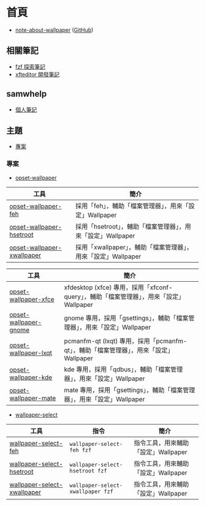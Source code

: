 
# 首頁

* [note-about-wallpaper](https://samwhelp.github.io/note-about-wallpaper/) ([GitHub](https://github.com/samwhelp/note-about-wallpaper))


## 相關筆記

* [fzf 探索筆記](https://samwhelp.github.io/note-about-fzf/)
* [xfteditor 開發筆記](https://samwhelp.github.io/tool-xfteditor/)

## samwhelp

* [個人筆記](https://samwhelp.github.io/book/)


## 主題


* [專案](#專案)


### 專案


* [opset-wallpaper](https://samwhelp.github.io/note-about-wallpaper/read/project/opset-wallpaper/)


| 工具 | 簡介 |
| --- | --- |
| [opset-wallpaper-feh](https://samwhelp.github.io/note-about-wallpaper/read/project/opset-wallpaper/opset-wallpaper-feh.html) | 採用「feh」，輔助「檔案管理器」，用來「設定」Wallpaper |
| [opset-wallpaper-hsetroot](https://samwhelp.github.io/note-about-wallpaper/read/project/opset-wallpaper/opset-wallpaper-hsetroot.html) | 採用「hsetroot」，輔助「檔案管理器」，用來「設定」Wallpaper |
| [opset-wallpaper-xwallpaper](https://samwhelp.github.io/note-about-wallpaper/read/project/opset-wallpaper/opset-wallpaper-xwallpaper.html) | 採用「xwallpaper」，輔助「檔案管理器」，用來「設定」Wallpaper |

| 工具 | 簡介 |
| --- | --- |
| [opset-wallpaper-xfce](https://samwhelp.github.io/note-about-wallpaper/read/project/opset-wallpaper/opset-wallpaper-xfce.html) | xfdesktop (xfce) 專用，採用「xfconf-query」，輔助「檔案管理器」，用來「設定」Wallpaper |
| [opset-wallpaper-gnome](https://samwhelp.github.io/note-about-wallpaper/read/project/opset-wallpaper/opset-wallpaper-gnome.html) | gnome 專用，採用「gsettings」，輔助「檔案管理器」，用來「設定」Wallpaper |
| [opset-wallpaper-lxqt](https://samwhelp.github.io/note-about-wallpaper/read/project/opset-wallpaper/opset-wallpaper-lxqt.html) | pcmanfm-qt (lxqt) 專用，採用「pcmanfm-qt」，輔助「檔案管理器」，用來「設定」Wallpaper |
| [opset-wallpaper-kde](https://samwhelp.github.io/note-about-wallpaper/read/project/opset-wallpaper/opset-wallpaper-kde.html) | kde 專用，採用「qdbus」，輔助「檔案管理器」，用來「設定」Wallpaper |
| [opset-wallpaper-mate](https://samwhelp.github.io/note-about-wallpaper/read/project/opset-wallpaper/opset-wallpaper-mate.html) | mate 專用，採用「gsettings」，輔助「檔案管理器」，用來「設定」Wallpaper |


* [wallpaper-select](https://samwhelp.github.io/note-about-fzf/read/project/wallpaper-select/)


| 工具 | 指令 | 簡介 |
| --- | --- | --- |
| [wallpaper-select-feh](https://samwhelp.github.io/note-about-fzf/read/project/wallpaper-select/wallpaper-select-feh.html) | `wallpaper-select-feh fzf` | 指令工具，用來輔助「設定」Wallpaper |
| [wallpaper-select-hsetroot](https://samwhelp.github.io/note-about-fzf/read/project/wallpaper-select/wallpaper-select-hsetroot.html) | `wallpaper-select-hsetroot fzf` | 指令工具，用來輔助「設定」Wallpaper |
| [wallpaper-select-xwallpaper](https://samwhelp.github.io/note-about-fzf/read/project/wallpaper-select/wallpaper-select-xwallpaper.html) | `wallpaper-select-xwallpaper fzf` | 指令工具，用來輔助「設定」Wallpaper |
